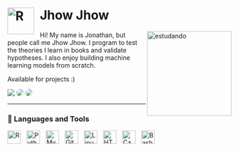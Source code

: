 
# <img align="left" alt="R" width="60px" style="padding-right:10px;" src="https://static.vecteezy.com/system/resources/previews/004/206/949/original/man-cleaning-window-vector.jpg" /> Jhow Jhow         
<img align="right" alt="estudando" width="190px" src="https://media4.giphy.com/media/3orieS6CwfSfPURf2g/giphy.gif?cid=ecf05e47da6bdws9ma3c9zkp3txct7xxgemgecjv2xax9919&rid=giphy.gif&ct=g" />

Hi! My name is Jonathan, but people call me Jhow Jhow. I program to test the theories I learn in books and validate hypotheses. I also enjoy building machine learning models from scratch.

Available for projects :)

<a href = "mailto:conde.jperez@gmail.com"> <img src="https://img.shields.io/badge/-Gmail-EA4335?style=for-the-badge&logo=gmail&logoColor=white" target="_blank"></a>
<a href="https://www.linkedin.com/in/jonathan-pc/" target="_blank"><img src="https://img.shields.io/badge/-LinkedIn-%230077B5?style=for-the-badge&logo=linkedin&logoColor=white" style="border-radius: 30px" target="_blank"></a>
<a href="https://j-pconde.github.io/Estudos/" target="_blank"><img src="https://img.shields.io/badge/-Estudos-%2340E0D0?style=for-the-badge&logo=sum&logoColor=white" style="border-radius: 30px" target="_blank"></a>


---

### 🤖 Languages and Tools

<img align="left" alt="R" width="30px" style="padding-right:10px;" src="https://cdn.jsdelivr.net/gh/devicons/devicon/icons/r/r-original.svg" />          
<img align="left" alt="Python" width="30px" style="padding-right:10px;" src="https://cdn.jsdelivr.net/gh/devicons/devicon/icons/python/python-original.svg" />
<img align="left" alt="MySQL" width="30px" style="padding-right:10px;" src="https://cdn.jsdelivr.net/gh/devicons/devicon/icons/mysql/mysql-original.svg" />          
<img align="left" alt="Git" width="30px" style="padding-right:10px;" src="https://cdn.jsdelivr.net/gh/devicons/devicon/icons/git/git-original.svg" />
<img align="left" alt="Linux" width="30px" style="padding-right:10px;" src="https://cdn.jsdelivr.net/gh/devicons/devicon/icons/linux/linux-original.svg" />
<img align="left" alt="HTML" width="30px" style="padding-right:10px;" src="https://cdn.jsdelivr.net/gh/devicons/devicon/icons/html5/html5-plain.svg" />
<img align="left" alt="C++" width="30px" style="padding-right:10px;" src="https://cdn.jsdelivr.net/gh/devicons/devicon/icons/cplusplus/cplusplus-line.svg" />
<img align="left" alt="Bash" width="30px" style="padding-right:10px;" src="https://cdn.jsdelivr.net/gh/devicons/devicon/icons/bash/bash-original.svg" />
<br />


